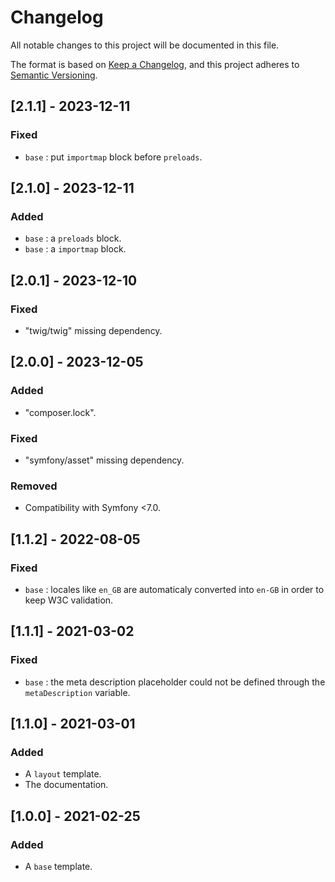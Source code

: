 # Changelog
All notable changes to this project will be documented in this file.

The format is based on [Keep a Changelog](https://keepachangelog.com/en/1.0.0/),
and this project adheres to [Semantic Versioning](https://semver.org/spec/v2.0.0.html).

## [2.1.1] - 2023-12-11
### Fixed
- `base` : put `importmap` block before `preloads`.

## [2.1.0] - 2023-12-11
### Added
- `base` : a `preloads` block.
- `base` : a `importmap` block.

## [2.0.1] - 2023-12-10
### Fixed
- "twig/twig" missing dependency.

## [2.0.0] - 2023-12-05
### Added
- "composer.lock".

### Fixed
- "symfony/asset" missing dependency.

### Removed
- Compatibility with Symfony <7.0.

## [1.1.2] - 2022-08-05
### Fixed
- `base` : locales like `en_GB` are automaticaly converted into `en-GB` in order to keep W3C validation.

## [1.1.1] - 2021-03-02
### Fixed
- `base` : the meta description placeholder could not be defined through the `metaDescription` variable.

## [1.1.0] - 2021-03-01
### Added
- A `layout` template.
- The documentation.

## [1.0.0] - 2021-02-25
### Added
- A `base` template.
